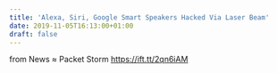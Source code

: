 ```yaml
---
title: 'Alexa, Siri, Google Smart Speakers Hacked Via Laser Beam'
date: 2019-11-05T16:13:00+01:00
draft: false
---
```


  
  
from News ≈ Packet Storm https://ift.tt/2qn6iAM